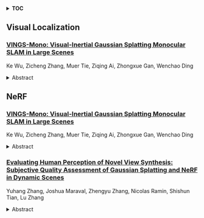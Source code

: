 <details>
  <summary><b>TOC</b></summary>
  <ol>
    <li><a href=#visual-localization>Visual Localization</a></li>
      <ul>
        <li><a href=#VINGS-Mono:-Visual-Inertial-Gaussian-Splatting-Monocular-SLAM-in-Large-Scenes>VINGS-Mono: Visual-Inertial Gaussian Splatting Monocular SLAM in Large Scenes</a></li>
      </ul>
    </li>
    <li><a href=#nerf>NeRF</a></li>
      <ul>
        <li><a href=#VINGS-Mono:-Visual-Inertial-Gaussian-Splatting-Monocular-SLAM-in-Large-Scenes>VINGS-Mono: Visual-Inertial Gaussian Splatting Monocular SLAM in Large Scenes</a></li>
        <li><a href=#Evaluating-Human-Perception-of-Novel-View-Synthesis:-Subjective-Quality-Assessment-of-Gaussian-Splatting-and-NeRF-in-Dynamic-Scenes>Evaluating Human Perception of Novel View Synthesis: Subjective Quality Assessment of Gaussian Splatting and NeRF in Dynamic Scenes</a></li>
      </ul>
    </li>
  </ol>
</details>

## Visual Localization  

### [VINGS-Mono: Visual-Inertial Gaussian Splatting Monocular SLAM in Large Scenes](http://arxiv.org/abs/2501.08286)  
Ke Wu, Zicheng Zhang, Muer Tie, Ziqing Ai, Zhongxue Gan, Wenchao Ding  
<details>  
  <summary>Abstract</summary>  
  <ol>  
    VINGS-Mono is a monocular (inertial) Gaussian Splatting (GS) SLAM framework designed for large scenes. The framework comprises four main components: VIO Front End, 2D Gaussian Map, NVS Loop Closure, and Dynamic Eraser. In the VIO Front End, RGB frames are processed through dense bundle adjustment and uncertainty estimation to extract scene geometry and poses. Based on this output, the mapping module incrementally constructs and maintains a 2D Gaussian map. Key components of the 2D Gaussian Map include a Sample-based Rasterizer, Score Manager, and Pose Refinement, which collectively improve mapping speed and localization accuracy. This enables the SLAM system to handle large-scale urban environments with up to 50 million Gaussian ellipsoids. To ensure global consistency in large-scale scenes, we design a Loop Closure module, which innovatively leverages the Novel View Synthesis (NVS) capabilities of Gaussian Splatting for loop closure detection and correction of the Gaussian map. Additionally, we propose a Dynamic Eraser to address the inevitable presence of dynamic objects in real-world outdoor scenes. Extensive evaluations in indoor and outdoor environments demonstrate that our approach achieves localization performance on par with Visual-Inertial Odometry while surpassing recent GS/NeRF SLAM methods. It also significantly outperforms all existing methods in terms of mapping and rendering quality. Furthermore, we developed a mobile app and verified that our framework can generate high-quality Gaussian maps in real time using only a smartphone camera and a low-frequency IMU sensor. To the best of our knowledge, VINGS-Mono is the first monocular Gaussian SLAM method capable of operating in outdoor environments and supporting kilometer-scale large scenes.  
  </ol>  
</details>  
  
  



## NeRF  

### [VINGS-Mono: Visual-Inertial Gaussian Splatting Monocular SLAM in Large Scenes](http://arxiv.org/abs/2501.08286)  
Ke Wu, Zicheng Zhang, Muer Tie, Ziqing Ai, Zhongxue Gan, Wenchao Ding  
<details>  
  <summary>Abstract</summary>  
  <ol>  
    VINGS-Mono is a monocular (inertial) Gaussian Splatting (GS) SLAM framework designed for large scenes. The framework comprises four main components: VIO Front End, 2D Gaussian Map, NVS Loop Closure, and Dynamic Eraser. In the VIO Front End, RGB frames are processed through dense bundle adjustment and uncertainty estimation to extract scene geometry and poses. Based on this output, the mapping module incrementally constructs and maintains a 2D Gaussian map. Key components of the 2D Gaussian Map include a Sample-based Rasterizer, Score Manager, and Pose Refinement, which collectively improve mapping speed and localization accuracy. This enables the SLAM system to handle large-scale urban environments with up to 50 million Gaussian ellipsoids. To ensure global consistency in large-scale scenes, we design a Loop Closure module, which innovatively leverages the Novel View Synthesis (NVS) capabilities of Gaussian Splatting for loop closure detection and correction of the Gaussian map. Additionally, we propose a Dynamic Eraser to address the inevitable presence of dynamic objects in real-world outdoor scenes. Extensive evaluations in indoor and outdoor environments demonstrate that our approach achieves localization performance on par with Visual-Inertial Odometry while surpassing recent GS/NeRF SLAM methods. It also significantly outperforms all existing methods in terms of mapping and rendering quality. Furthermore, we developed a mobile app and verified that our framework can generate high-quality Gaussian maps in real time using only a smartphone camera and a low-frequency IMU sensor. To the best of our knowledge, VINGS-Mono is the first monocular Gaussian SLAM method capable of operating in outdoor environments and supporting kilometer-scale large scenes.  
  </ol>  
</details>  
  
### [Evaluating Human Perception of Novel View Synthesis: Subjective Quality Assessment of Gaussian Splatting and NeRF in Dynamic Scenes](http://arxiv.org/abs/2501.08072)  
Yuhang Zhang, Joshua Maraval, Zhengyu Zhang, Nicolas Ramin, Shishun Tian, Lu Zhang  
<details>  
  <summary>Abstract</summary>  
  <ol>  
    Gaussian Splatting (GS) and Neural Radiance Fields (NeRF) are two groundbreaking technologies that have revolutionized the field of Novel View Synthesis (NVS), enabling immersive photorealistic rendering and user experiences by synthesizing multiple viewpoints from a set of images of sparse views. The potential applications of NVS, such as high-quality virtual and augmented reality, detailed 3D modeling, and realistic medical organ imaging, underscore the importance of quality assessment of NVS methods from the perspective of human perception. Although some previous studies have explored subjective quality assessments for NVS technology, they still face several challenges, especially in NVS methods selection, scenario coverage, and evaluation methodology. To address these challenges, we conducted two subjective experiments for the quality assessment of NVS technologies containing both GS-based and NeRF-based methods, focusing on dynamic and real-world scenes. This study covers 360{\deg}, front-facing, and single-viewpoint videos while providing a richer and greater number of real scenes. Meanwhile, it's the first time to explore the impact of NVS methods in dynamic scenes with moving objects. The two types of subjective experiments help to fully comprehend the influences of different viewing paths from a human perception perspective and pave the way for future development of full-reference and no-reference quality metrics. In addition, we established a comprehensive benchmark of various state-of-the-art objective metrics on the proposed database, highlighting that existing methods still struggle to accurately capture subjective quality. The results give us some insights into the limitations of existing NVS methods and may promote the development of new NVS methods.  
  </ol>  
</details>  
  
  



